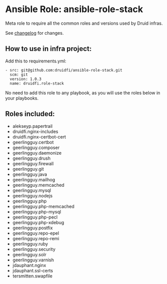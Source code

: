 # Ansible Role: ansible-role-stack

Meta role to require all the common roles and versions used by Druid infras.

See [changelog](CHANGELOG.md) for changes.

## How to use in infra project:

Add this to requirements.yml:

```
- src: git@github.com:druidfi/ansible-role-stack.git
  scm: git
  version: 1.0.3
  name: druidfi.role-stack
```

No need to add this role to any playbook, as you will use the roles below in your playbooks.

## Roles included:

- alekseyp.papertrail
- druidfi.nginx-includes
- druidfi.nginx-certbot-cert
- geerlingguy.certbot
- geerlingguy.composer
- geerlingguy.daemonize
- geerlingguy.drush
- geerlingguy.firewall
- geerlingguy.git
- geerlingguy.java
- geerlingguy.mailhog
- geerlingguy.memcached
- geerlingguy.mysql
- geerlingguy.nodejs
- geerlingguy.php
- geerlingguy.php-memcached
- geerlingguy.php-mysql
- geerlingguy.php-pecl
- geerlingguy.php-xdebug
- geerlingguy.postfix
- geerlingguy.repo-epel
- geerlingguy.repo-remi
- geerlingguy.ruby
- geerlingguy.security
- geerlingguy.solr
- geerlingguy.varnish
- jdauphant.nginx
- jdauphant.ssl-certs
- tersmitten.swapfile
